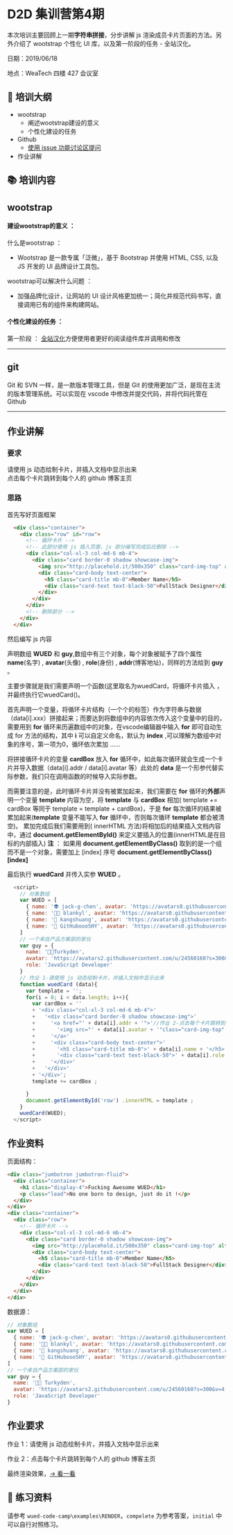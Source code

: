 # D2D 集训营第4期

本次培训主要回顾上一期**字符串拼接**，分步讲解 js 渲染成员卡片页面的方法。另外介绍了 wootstrap 个性化 UI 库，以及第一阶段的任务 - 全站汉化。

日期：2019/06/18

地点：WeaTech 四楼 427 会议室

## 🥇 **培训大纲**

- wootstrap
  - 阐述wootstrap建设的意义
  - 个性化建设的任务
- Github
  - [使用 issue 功能讨论区提问](https://github.com/weaver-design/wued-code-camp/issues)
- 作业讲解

## 📚 **培训内容**

## wootstrap
#### 建设wootstrap的意义 ：   
什么是wootstrap ：   
  - Wootstrap 是一款专属「泛微」，基于 Bootstrap 并使用 HTML, CSS, 以及 JS 开发的 UI 品牌设计工具包。 

wootstrap可以解决什么问题 ：   
  - 加强品牌化设计，让网站的 UI 设计风格更加统一；简化并规范代码书写，直接调用已有的组件来构建网站。
  
#### 个性化建设的任务 ：  
  第一阶段 ：  [全站汉化](https://wootstrap.netlify.com/docs/4.3/getting-started/introduction/)方便使用者更好的阅读组件库并调用和修改

---

## git  
  Git 和 SVN 一样，是一款版本管理工具，但是 Git 的使用更加广泛，是现在主流的版本管理系统。可以实现在 vscode 中修改并提交代码，并将代码托管在 Github

---

## 作业讲解

### 要求  
  请使用 js 动态绘制卡片，并插入文档中显示出来  
  点击每个卡片跳转到每个人的 github 博客主页   
          
### 思路             
  首先写好页面框架  
  ``` html  
    <div class="container">
      <div class="row" id="row">
        <!-- 循环卡片 -->
        <!-- 此部分使用 js 插入页面，js 部分编写完成后应删除 -->
        <div class="col-xl-3 col-md-6 mb-4">
          <div class="card border-0 shadow showcase-img">
            <img src="http://placehold.it/500x350" class="card-img-top" alt="Member Name">
            <div class="card-body text-center">
              <h5 class="card-title mb-0">Member Name</h5>
              <div class="card-text text-black-50">FullStack Designer</div>
            </div>
          </div>
        </div>
        <!-- 删除部分 -->
      </div>
    </div>  
  ```  
然后编写 js 内容   
 
声明数组 **WUED** 和 **guy**,数组中有三个对象，每个对象被赋予了四个属性 **name**(名字) , **avatar**(头像) , **role**(身份) , **addr**(博客地址)，同样的方法给到 **guy** 。  

主要步骤就是我们需要声明一个函数(这里取名为wuedCard，将循环卡片插入 ，并最终执行它wuedCard()。  

首先声明一个变量，将循环卡片结构（一个个的标签）作为字符串与数据（data[i].xxx）拼接起来；而要达到将数组中的内容依次传入这个变量中的目的，需要用到 **for** 循环来历遍数组中的对象，在vscode编辑器中输入 **for** 即可自动生成 for 方法的结构，其中 **i** 可以自定义命名，默认为 **index** ,可以理解为数组中对象的序号，第一项为0，循环依次累加 ......   

将拼接循环卡片的变量 **cardBox** 放入 **for** 循环中，如此每次循环就会生成一个卡片并导入数据（data[i].addr / data[i].avatar 等）此处的 **data** 是一个形参代替实际参数，我们只在调用函数的时候导入实际参数。  

而需要注意的是，此时循环卡片并没有被累加起来，我们需要在 **for** 循环的**外部**声明一个变量 **template** 内容为空，将 **template** 与 **cardBox** 相加( template += cardBox 等同于 template = template + cardBox)，于是 **for** 每次循环的结果被累加起来(**template** 变量不能写入 **for** 循环中，否则每次循环 **template** 都会被清空)。
累加完成后我们需要用到( innerHTML 方法)将相加后的结果插入文档内容中，通过 **document.getElementById()** 来定义要插入的位置(innerHTML是在目标的内部插入)  **注** ： 如果用   **document.getElementByClass()** 取到的是一个组而不是一个对象，需要加上 [index] 序号  **document.getElementByClass()[index]**  

最后执行 **wuedCard** 并传入实参 **WUED** 。  

  ``` js
    <script>
      // 对象数组
      var WUED = [
        { name: '👽 jack-g-chen', avatar: 'https://avatars0.githubusercontent.com/u/50906620?s=300&v=4', role: 'Team Leader',addr:'https://github.com/jack-g-chen' },
        { name: '👩‍🎨 blankyl', avatar: 'https://avatars0.githubusercontent.com/u/50934382?s=300&v=4', role: 'UE Designer' ,addr:'https://github.com/blankyl'},
        { name: '👩 kangshuang', avatar: 'https://avatars0.githubusercontent.com/u/50934637?s=300&v=4', role: 'UI Designer' ,addr:'https://github.com/kangshuang'},
        { name: '👼 GitHuboooSHY', avatar: 'https://avatars0.githubusercontent.com/u/50934332?s=300&v=4', role: 'FullStack Designer' ,addr:'https://github.com/GitHuboooSHY'},
      ]
      // 一个来自产品方案部的家伙
      var guy = { 
        name: '👨‍🚀Turkyden', 
        avatar: 'https://avatars2.githubusercontent.com/u/24560160?s=300&v=4', 
        role: 'JavaScript Developer' 
      }
      // 作业 1-请使用 js 动态绘制卡片，并插入文档中显示出来
      function wuedCard (data){       
        var template = '';
        for(i = 0; i < data.length; i++){
          var cardBox = ''
          + '<div class="col-xl-3 col-md-6 mb-4">'
          +   '<div class="card border-0 shadow showcase-img">'
          +     '<a href="' + data[i].addr + '">'//作业 2-点击每个卡片跳转到每个人的 github 博客主页
          +       '<img src="' + data[i].avatar + '"class="card-img-top" alt="' + data[i].name + '">'
          +     '</a>'
          +     '<div class="card-body text-center">'
          +       '<h5 class="card-title mb-0">' + data[i].name + '</h5>'
          +       '<div class="card-text text-black-50">' + data[i].role + '</div>'
          +     '</div>'
          +   '</div>'
          + '</div>';
          template += cardBox ;

        }
        document.getElementById('row') .innerHTML = template ;
      }
      wuedCard(WUED);       
    </script>   
  ```

## 作业资料

页面结构：

``` html
<div class="jumbotron jumbotron-fluid">
  <div class="container">
    <h1 class="display-4">Fucking Awesome WUED</h1>
    <p class="lead">No one born to design, just do it !</p>
  </div>
</div>
<div class="container">
  <div class="row">
    <!-- 循环卡片 -->
    <div class="col-xl-3 col-md-6 mb-4">
      <div class="card border-0 shadow showcase-img">
        <img src="http://placehold.it/500x350" class="card-img-top" alt="Member Name">
        <div class="card-body text-center">
          <h5 class="card-title mb-0">Member Name</h5>
          <div class="card-text text-black-50">FullStack Designer</div>
        </div>
      </div>
    </div>
  </div>
</div>
```

数据源：

```js
// 对象数组
var WUED = [
  { name: '👽 jack-g-chen', avatar: 'https://avatars0.githubusercontent.com/u/50906620?s=300&v=4', role: 'Team Leader' },
  { name: '👩‍🎨 blankyl', avatar: 'https://avatars0.githubusercontent.com/u/50934382?s=300&v=4', role: 'UE Designer' },
  { name: '👩 kangshuang', avatar: 'https://avatars0.githubusercontent.com/u/50934637?s=300&v=4', role: 'UI Designer' },
  { name: '👼 GitHuboooSHY', avatar: 'https://avatars0.githubusercontent.com/u/50934332?s=300&v=4', role: 'FullStack Designer' },
]
// 一个来自产品方案部的家伙
var guy = {
  name: '👨‍🚀 Turkyden',
  avatar: 'https://avatars2.githubusercontent.com/u/24560160?s=300&v=4',
  role: 'JavaScript Developer'
}
```

## 作业要求

作业 1：请使用 js 动态绘制卡片，并插入文档中显示出来

作业 2：点击每个卡片跳转到每个人的 github 博客主页

最终渲染效果，[&rarr; 看一看](https://weaver-design.github.io/wued-code-camp/examples/RENDER/complete/index.html)


## 💯 练习资料

请参考 `wued-code-camp\examples\RENDER`，`compelete` 为参考答案，`initial` 中可以自行对照练习。
